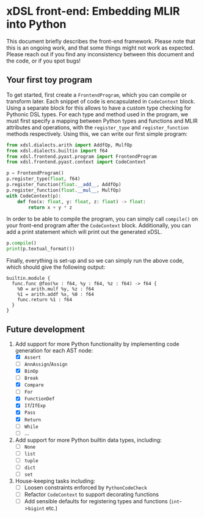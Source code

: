 # xDSL front-end: Embedding MLIR into Python

This document briefly describes the front-end framework. Please note that this
is an ongoing work, and that some things might not work as expected. Please
reach out if you find any inconsistency between this document and the code, or
if you spot bugs!

## Your first toy program

To get started, first create a `FrontendProgram`, which you can compile or
transform later. Each snippet of code is encapsulated in `CodeContext` block.
Using a separate block for this allows to have a custom type checking for
Pythonic DSL types. For each type and method used in the program, we must first
specify a mapping between Python types and functions and MLIR attributes and
operations, with the `register_type` and `register_function` methods
respectively. Using this, we can write our first simple program:

```python
from xdsl.dialects.arith import AddfOp, MulfOp
from xdsl.dialects.builtin import f64
from xdsl.frontend.pyast.program import FrontendProgram
from xdsl.frontend.pyast.context import CodeContext

p = FrontendProgram()
p.register_type(float, f64)
p.register_function(float.__add__, AddfOp)
p.register_function(float.__mul__, MulfOp)
with CodeContext(p):
    def foo(x: float, y: float, z: float) -> float:
        return x + y * z
```

In order to be able to compile the program, you can simply call `compile()` on
your front-end program after the `CodeContext` block. Additionally, you can add
a print statement which will print out the generated xDSL.

```python
p.compile()
print(p.textual_format())
```

Finally, everything is set-up and so we can simply run the above code, which
should give the following output:

```mlir
builtin.module {
  func.func @foo(%x : f64, %y : f64, %z : f64) -> f64 {
    %0 = arith.mulf %y, %z : f64
    %1 = arith.addf %x, %0 : f64
    func.return %1 : f64
  }
}
```

## Future development

1. Add support for more Python functionality by implementing code generation for
   each AST node:
   - [x] `Assert`
   - [ ] `AnnAssign`/`Assign`
   - [x] `BinOp`
   - [ ] `Break`
   - [x] `Compare`
   - [ ] `For`
   - [x] `FunctionDef`
   - [x] `If`/`IfExp`
   - [x] `Pass`
   - [x] `Return`
   - [ ] `While`
   - [ ] ...
2. Add support for more Python builtin data types, including:
   - [ ] `None`
   - [ ] `list`
   - [ ] `tuple`
   - [ ] `dict`
   - [ ] `set`
3. House-keeping tasks including:
   - [ ] Loosen constraints enforced by `PythonCodeCheck`
   - [ ] Refactor `CodeContext` to support decorating functions
   - [ ] Add sensible defaults for registering types and functions
         (`int`->`bigint` etc.)
